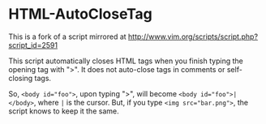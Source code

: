 # HTML-AutoCloseTag

This is a fork of a script mirrored at http://www.vim.org/scripts/script.php?script_id=2591

This script automatically closes HTML tags when you finish typing the opening
tag with ">". It does not auto-close tags in comments or self-closing tags.

So, `<body id="foo">`, upon typing ">", will become `<body id="foo">|</body>`, where
`|` is the cursor. But, if you type `<img src="bar.png">`, the script knows to
keep it the same.

